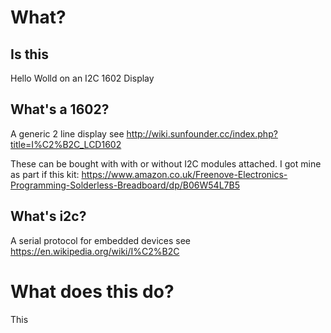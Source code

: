 # What?

## Is this

Hello Wolld on an I2C 1602 Display

## What's a 1602?

A generic 2 line display see http://wiki.sunfounder.cc/index.php?title=I%C2%B2C_LCD1602

These can be bought with with or without I2C modules attached. I got mine as part if this kit: https://www.amazon.co.uk/Freenove-Electronics-Programming-Solderless-Breadboard/dp/B06W54L7B5

## What's i2c?

A serial protocol for embedded devices see https://en.wikipedia.org/wiki/I%C2%B2C

# What does this do?

This


